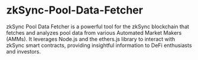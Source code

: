 # zkSync-Pool-Data-Fetcher
zkSync Pool Data Fetcher is a powerful tool for the zkSync blockchain that fetches and analyzes pool data from various Automated Market Makers (AMMs). It leverages Node.js and the ethers.js library to interact with zkSync smart contracts, providing insightful information to DeFi enthusiasts and investors.
